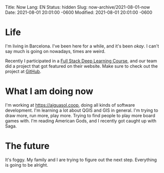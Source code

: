 Title: Now
Lang: EN
Status: hidden
Slug: now-archive/2021-08-01-now
Date: 2021-08-01 20:01:00 -0600
Modified: 2021-08-01 20:01:00 -0600

# Life

I'm living in Barcelona. I've been here for a while, and it's been _okay_. I can't say much is going on nowadays, times are weird.

Recently I participated in a [Full Stack Deep Learning Course](fullstackdeeplearning.com), and our team did a project that got featured on their website. Make sure to check out the project at [GitHub](https://github.com/diegoquintanav/fsdl-2022-weak-supervision-project).

# What I am doing now

I'm working at <https://aiguasol.coop>, doing all kinds of software development. I'm learning a lot about QGIS and GIS in general. I'm trying to draw more, run more, play more. Trying to find people to play more board games with. I'm reading American Gods, and I recently got caught up with Saga.

# The future

It's foggy. My family and I are trying to figure out the next step. Everything is going to be alright.
